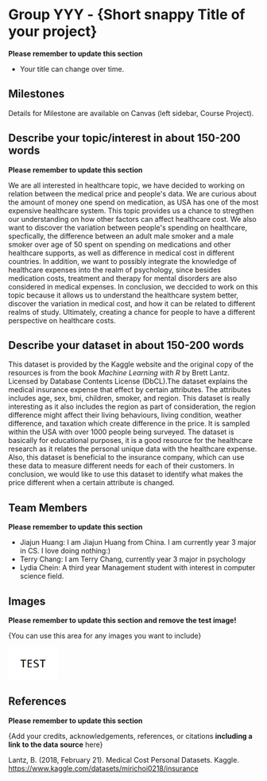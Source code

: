 # Group YYY - {Short snappy Title of your project}

**Please remember to update this section**

- Your title can change over time.

## Milestones

Details for Milestone are available on Canvas (left sidebar, Course Project).

## Describe your topic/interest in about 150-200 words

**Please remember to update this section**

We are all interested in healthcare topic, we have decided to working on relation between the medical price and people's data. We are curious about the amount of money one spend on medication, as USA has one of the most expensive healthcare system. This topic provides us a chance to stregthen our understanding on how other factors can affect healthcare cost. We also want to discover the variation between people's spending on healthcare, specfically, the difference between an adult male smoker and a male smoker over age of 50 spent on spending on medications and other healthcare supports, as well as difference in medical cost in different countries. In addition, we want to possibly integrate the knowledge of healthcare expenses into the realm of psychology, since besides medication costs, treatment and therapy for mental disorders are also considered in medical expenses. In conclusion, we deccided to work on this topic because it allows us to understand the healthcare system better, discover the variation in medical cost, and how it can be related to different realms of study. Ultimately, creating a chance for people to have a different perspective on healthcare costs.

## Describe your dataset in about 150-200 words

This dataset is provided by the Kaggle website and the original copy of the resources is from the book *Machine Learning with R* by Brett Lantz. Licensed by Database Contents License (DbCL).The dataset explains the medical insurance expense that effect by certain attributes. The attributes includes age, sex, bmi, children, smoker, and region. This dataset is really interesting as it also includes the region as part of consideration, the region difference might affect their living behaviours, living condition, weather difference, and taxation which create difference in the price. It is sampled within the USA with over 1000 people being surveyed. The dataset is basically for educational purposes, it is a good resource for the healthcare research as it relates the personal unique data with the healthcare expense. Also, this dataset is beneficial to the insurance company, which can use these data to measure different needs for each of their customers. In conclusion, we would like to use this dataset to identify what makes the price different when a certain attribute is changed. 

## Team Members

**Please remember to update this section**

- Jiajun Huang: I am Jiajun Huang from China. I am currently year 3 major in CS. I love doing nothing:)
- Terry Chang: I am Terry Chang, currently year 3 major in psychology 
- Lydia Chein: A third year Management student with interest in computer science field. 

## Images

**Please remember to update this section and remove the test image!**

{You can use this area for any images you want to include}

<img src ="images/test.png" width="100px">

## References

**Please remember to update this section**

{Add your credits, acknowledgements, references, or citations **including a link to the data source** here}

Lantz, B. (2018, February 21). Medical Cost Personal Datasets. Kaggle. 
https://www.kaggle.com/datasets/mirichoi0218/insurance 

